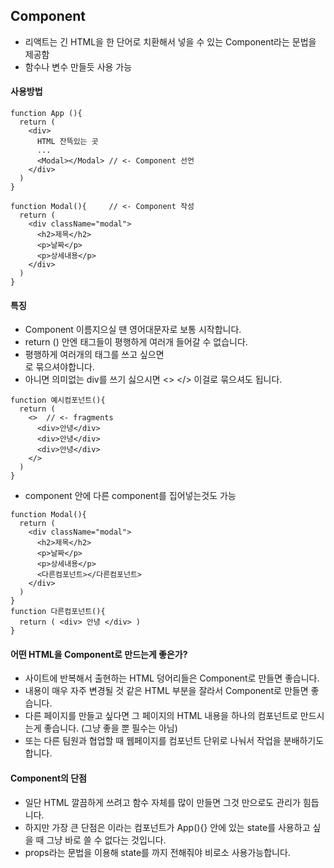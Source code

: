 ## Component
- 리액트는 긴 HTML을 한 단어로 치환해서 넣을 수 있는 Component라는 문법을 제공함
- 함수나 변수 만들듯 사용 가능

#### 사용방법
```
function App (){
  return (
    <div>
      HTML 잔뜩있는 곳
      ...
      <Modal></Modal> // <- Component 선언
    </div>
  )
}

function Modal(){     // <- Component 작성
  return (
    <div className="modal">
      <h2>제목</h2>
      <p>날짜</p>
      <p>상세내용</p>
    </div>
  )
}
```

#### 특징
- Component 이름지으실 땐 영어대문자로 보통 시작합니다.
- return () 안엔 태그들이 평행하게 여러개 들어갈 수 없습니다.
- 평행하게 여러개의 태그를 쓰고 싶으면 <div>로 묶으셔야합니다.
- 아니면 의미없는 div를 쓰기 싫으시면 <> </> 이걸로 묶으셔도 됩니다.

```
function 예시컴포넌트(){
  return (
    <>  // <- fragments
      <div>안녕</div>
      <div>안녕</div>
      <div>안녕</div>
    </>
  )
}
```

- component 안에 다른 component를 집어넣는것도 가능
```
function Modal(){
  return (
    <div className="modal">
      <h2>제목</h2>
      <p>날짜</p>
      <p>상세내용</p>
      <다른컴포넌트></다른컴포넌트>
    </div>
  )
}
function 다른컴포넌트(){
  return ( <div> 안녕 </div> )
}
```

#### 어떤 HTML을 Component로 만드는게 좋은가?
- 사이트에 반복해서 출현하는 HTML 덩어리들은 Component로 만들면 좋습니다.
- 내용이 매우 자주 변경될 것 같은 HTML 부분을 잘라서 Component로 만들면 좋습니다.
- 다른 페이지를 만들고 싶다면 그 페이지의 HTML 내용을 하나의 컴포넌트로 만드시는게 좋습니다. (그냥 좋을 뿐 필수는 아님)
- 또는 다른 팀원과 협업할 때 웹페이지를 컴포넌트 단위로 나눠서 작업을 분배하기도 합니다.

#### Component의 단점
- 일단 HTML 깔끔하게 쓰려고 함수 자체를 많이 만들면 그것 만으로도 관리가 힘듭니다.
- 하지만 가장 큰 단점은 <Modal>이라는 컴포넌트가 App(){} 안에 있는 state를 사용하고 싶을 때 그냥 바로 쓸 수 없다는 것입니다.
- props라는 문법을 이용해 state를 <Modal>까지 전해줘야 비로소 사용가능합니다.











